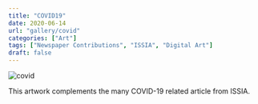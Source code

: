 ```yaml
---
title: "COVID19"
date: 2020-06-14
url: "gallery/covid"
categories: ["Art"]
tags: ["Newspaper Contributions", "ISSIA", "Digital Art"]
draft: false
---
```


![covid](/images/post/2020/ISSIA/covid.png)

This artwork complements the many COVID-19 related article from ISSIA.
